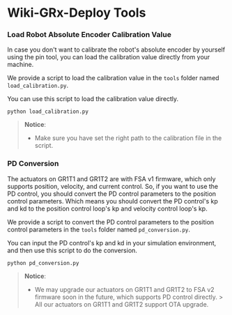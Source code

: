 # Wiki-GRx-Deploy Tools

### Load Robot Absolute Encoder Calibration Value

In case you don't want to calibrate the robot's absolute encoder by yourself using the pin tool, you can load the calibration value directly from your machine.

We provide a script to load the calibration value in the `tools` folder named `load_calibration.py`.

You can use this script to load the calibration value directly.

```
python load_calibration.py
```

> **Notice**:
> - Make sure you have set the right path to the calibration file in the script.

### PD Conversion

The actuators on GR1T1 and GR1T2 are with FSA v1 firmware, which only supports position, velocity, and current control.
So, if you want to use the PD control, you should convert the PD control parameters to the position control parameters.
Which means you should convert the PD control's kp and kd to the position control loop's kp and velocity control loop's kp.

We provide a script to convert the PD control parameters to the position control parameters in the `tools` folder named `pd_conversion.py`.

You can input the PD control's kp and kd in your simulation environment,
and then use this script to do the conversion.

```
python pd_conversion.py
```

> **Notice**:
> - We may upgrade our actuators on GR1T1 and GR1T2 to FSA v2 firmware soon in the future, which supports PD control directly.
    > All our actuators on GR1T1 and GR1T2 support OTA upgrade.
